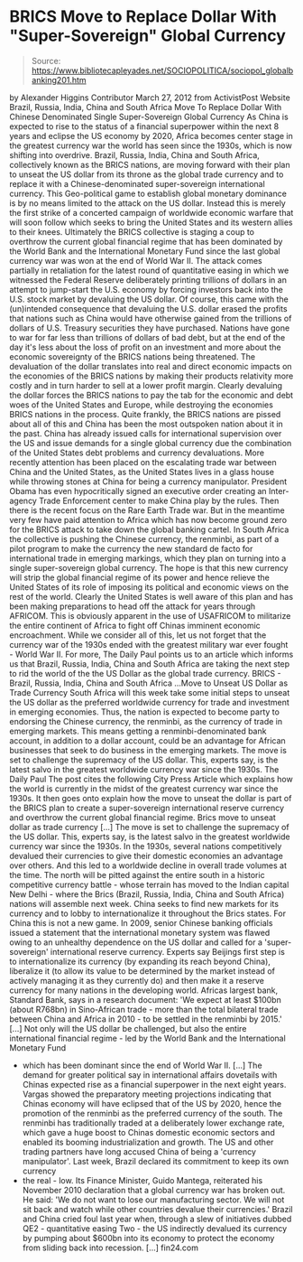 # BRICS Move to Replace Dollar With "Super-Sovereign" Global Currency

> Source: https://www.bibliotecapleyades.net/SOCIOPOLITICA/sociopol_globalbanking201.htm

by Alexander Higgins
Contributor
March 27, 2012
from
ActivistPost Website
Brazil, Russia, India, China
and South Africa
Move To Replace Dollar With
Chinese Denominated
Single Super-Sovereign Global
Currency
As China is expected to rise to the status of a
financial superpower within the next 8 years and eclipse the US economy by
2020, Africa becomes center stage in the greatest currency war the world has
seen since the 1930s, which is now shifting into overdrive.
Brazil, Russia, India, China and South Africa, collectively known as
the BRICS nations, are moving forward with their plan to unseat the US dollar
from its throne as the global trade currency and to replace it with a
Chinese-denominated super-sovereign international currency.
This Geo-political game to establish global monetary dominance is by no
means limited to the attack on the US dollar. Instead this is merely the
first strike of a concerted campaign of worldwide economic warfare that will
soon follow which seeks to bring the United States and its western allies to
their knees.
Ultimately the BRICS collective is staging a coup to overthrow the current
global financial regime that has been dominated by the World Bank and the
International Monetary Fund since the last global currency war was won at
the end of World War II.
The attack comes partially in retaliation for the latest round of
quantitative easing in which we witnessed
the Federal Reserve deliberately
printing trillions of dollars in an attempt to jump-start the U.S. economy
by forcing investors back into the U.S. stock market by devaluing the US
dollar.
Of course, this came with the (un)intended consequence that devaluing the
U.S. dollar erased the profits that nations such as China would have
otherwise gained from the trillions of dollars of U.S. Treasury securities
they have purchased.
Nations have gone to war for far less than trillions of dollars of bad debt,
but at the end of the day it's less about the loss of profit on an
investment and more about the economic sovereignty of the BRICS nations
being threatened.
The devaluation of the dollar translates into real and direct economic
impacts on the economies of the BRICS nations by making their products
relativity more costly and in turn harder to sell at a lower profit margin.
Clearly devaluing the dollar forces the BRICS nations to pay the tab for the
economic and debt woes of the United States and Europe, while destroying the
economies BRICS nations in the process.
Quite frankly, the BRICS nations are pissed about all of this and China has
been the most outspoken nation about it in the past.
China has already
issued calls for international supervision over the US and
issue demands for a single global currency due the combination of the United
States debt problems and currency devaluations.
More recently attention has been placed on the
escalating trade war between
China and the United States, as the United States lives in a glass house
while throwing stones at China for being a currency manipulator.
President Obama has even hypocritically signed an executive order creating
an
Inter-agency Trade Enforcement center to make China
play by the rules.
Then there is the recent focus on the
Rare Earth Trade war.
But in the meantime very few have paid attention to Africa which has now
become ground zero for the BRICS attack to take down the global banking
cartel.
In South Africa the collective is pushing the Chinese currency,
the renminbi,
as part of a pilot program to make the currency the new standard de facto
for international trade in emerging markings, which they plan on turning
into a single super-sovereign global currency.
The hope is that this new currency will strip the global financial regime of
its power and hence relieve the United States of its role of imposing its
political and economic views on the rest of the world.
Clearly the United States is well aware of this plan and has been making
preparations to head off the attack for years through
AFRICOM.
This is obviously apparent in the
use of USAFRICOM to militarize the entire
continent of Africa to fight off Chinas imminent economic encroachment.
While we consider all of this, let us not forget that the currency war of
the 1930s ended with the greatest military war ever fought - World War II.
For more, The Daily Paul points us to an article which informs us that
Brazil, Russia, India, China and South Africa are taking the next step to
rid the world of the the US Dollar as the global trade currency.
BRICS - Brazil, Russia, India, China and South Africa
...Move to Unseat US
Dollar as Trade Currency
South Africa will this week take some initial steps to unseat the US dollar
as the preferred worldwide currency for trade and investment in emerging
economies.
Thus, the nation is expected to become party to endorsing the Chinese
currency, the renminbi, as the currency of trade in emerging markets.
This means getting a renminbi-denominated bank account, in addition to a
dollar account, could be an advantage for African businesses that seek to do
business in the emerging markets.
The move is set to challenge the supremacy of the US dollar. This, experts
say, is the latest salvo in the greatest worldwide currency war since the
1930s.
The Daily Paul
The post cites the following City Press Article which explains how the world
is currently in the midst of the greatest currency war since the 1930s.
It then goes onto explain how the move to unseat the dollar is part of the
BRICS plan to create a super-sovereign international reserve currency and
overthrow the current global financial regime.
Brics move to unseat dollar as trade currency
[...]
The move is set to challenge the supremacy of the US dollar. This, experts
say, is the latest salvo in the greatest worldwide currency war since the
1930s.
In the 1930s, several nations competitively devalued their currencies to
give their domestic economies an advantage over others.
And this led to a worldwide decline in overall trade volumes at the time.
The north will be pitted against the entire south in a historic competitive
currency battle - whose terrain has moved to the Indian capital New Delhi - where the Brics (Brazil, Russia, India, China and South Africa) nations will
assemble next week.
China seeks to find new markets for its currency and to lobby to
internationalize it throughout the Brics states.
For China this is not a new game. In 2009, senior Chinese banking officials
issued a statement that the international monetary system was flawed owing
to an unhealthy dependence on the US dollar and called for a
'super-sovereign' international reserve currency.
Experts say Beijings first step is to internationalize its currency (by
expanding its reach beyond China), liberalize it (to allow its value to be
determined by the market instead of actively managing it as they currently
do) and then make it a reserve currency for many nations in the developing
world.
Africas largest bank, Standard Bank, says in a research document:
'We
expect at least $100bn (about R768bn) in Sino-African trade - more than the
total bilateral trade between China and Africa in 2010 - to be settled in
the renminbi by 2015.'
[...]
Not only will the US dollar be challenged, but also the entire international
financial regime - led by
the World Bank and
the International Monetary Fund
- which has been dominant since the end of World War II.
[...]
The demand for greater political say in international affairs dovetails with
Chinas expected rise as a financial superpower in the next eight years.
Vargas showed the preparatory meeting projections indicating that Chinas
economy will have eclipsed that of the US by 2020, hence the promotion of
the renminbi as the preferred currency of the south.
The renminbi has traditionally traded at a deliberately lower exchange rate,
which gave a huge boost to Chinas domestic economic sectors and enabled its
booming industrialization and growth.
The US and other trading partners have long accused China of being a
'currency manipulator'.
Last week, Brazil declared its commitment to keep its own currency
- the
real - low. Its Finance Minister, Guido Mantega, reiterated his November
2010 declaration that a global currency war has broken out.
He said:
'We do not want to lose our manufacturing sector. We will not sit back and watch while other countries devalue their
currencies.'
Brazil and China cried foul last year when, through a slew of initiatives
dubbed QE2 - quantitative easing Two - the US indirectly devalued its
currency by pumping about $600bn into its economy to protect the economy
from sliding back into recession.
[...]
fin24.com
